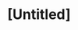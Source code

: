 ---
pid: rs107
title: "[Untitled]"
location_transcription: 
coordinates: "[-75.172366315067, 39.949399551524]"
zipcode: '19147'
gen_neighborhood: South Philadelphia
neighborhood: Queen Village,Bella Vista,Pennsport,Italian Market
outside_phl: 
age: '55'
age_range: 50-59
instagram: 
image_file_name: rs_107.jpg
proposal_transcription: |-
  -develop river banks
  -Point Breeze area needs a little park done by city to turn it into RH square
topic: Environment,Neighborhoods
topic_summary: 0, 0
type: Park
keywords_other: river, beautification, parks, point breeze
credit: 
image_labels: 
twitter: 
facebook: 
permalink: "/monuments/rs107/"
layout: item-page
---